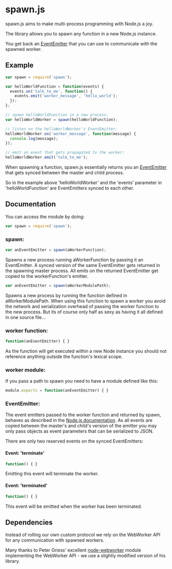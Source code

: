 # spawn.js

spawn.js aims to make multi-process programming with Node.js a joy.

The library allows you to spawn any function in a new Node.js instance.

You get back an [EventEmitter](http://nodejs.org/docs/v0.4.7/api/events.html#events.EventEmitter) that you can use to communicate with the spawned worker.

## Example

``` javascript
var spawn = require('spawn');

var helloWorldFunction = function(events) {
  events.on('talk_to_me', function() {
    events.emit('worker_message', 'hello_world');
  });
};

// spawn helloWorldFunction in a new process:
var helloWorldWorker = spawn(helloWorldFunction);

// listen on the helloWorldWorker's EventEmitter:
helloWorldWorker.on('worker_message', function(message) {
  console.log(message);
});

// emit an event that gets propagated to the worker:
helloWorldWorker.emit('talk_to_me');
```

When spawning a function, spawn.js essentially returns you an [EventEmitter](http://nodejs.org/docs/v0.4.7/api/events.html#events.EventEmitter) that gets synced between the master and child process.

So in the example above 'helloWorldWorker' and the 'events' parameter in 'helloWorldFunction' are EventEmitters synced to each other.

## Documentation
You can access the module by doing:

``` javascript
var spawn = require('spawn');
```

### spawn:
``` javascript
var anEventEmitter = spawn(aWorkerFunction);
```
Spawns a new process running aWorkerFunction by passing it an EventEmitter. A synced version of the same EventEmitter gets returned in the spawning master process.
All emits on the returned EventEmitter get copied to the workerFunction's emitter. 

``` javascript
var anEventEmitter = spawn(aWorkerModulePath);
```
Spawns a new process by running the function defined in aWorkerModulePath.
When using this function to spawn a worker you avoid the network and serialization overhead of passing the worker function to the new process. But its of course only half as sexy as having it all defined in one source file...

### worker function:
``` javascript
function(anEventEmitter) { }
```
As the function will get executed within a new Node instance you should not reference anything outside the function's lexical scope.

### worker module:
If you pass a path to spawn you need to have a module defined like this:

``` javascript
module.exports = function(anEventEmitter) { }
```

### EventEmitter:
The event emitters passed to the worker function and returned by spawn, behaves as described in the [Node.js documentation](http://nodejs.org/docs/v0.4.7/api/events.html#events.EventEmitter). As all events are copied between the master's and child's version of the emitter you may only pass objects as event parameters that can be serialized to JSON.

There are only two reserved events on the synced EventEmitters:
#### Event: 'terminate'
``` javascript
function() { }
```
Emitting this event will terminate the worker.

#### Event: 'terminated'
``` javascript
function() { }
```
This event will be emitted when the worker has been terminated.

## Dependencies

Instead of rolling our own custom protocol we rely on the WebWorker API for any communication with spawned workers.

Many thanks to Peter Griess' excellent [node-webworker](https://github.com/mirkok/node-webworker) module implementing the WebWorker API - we use a slightly modified version of his library.